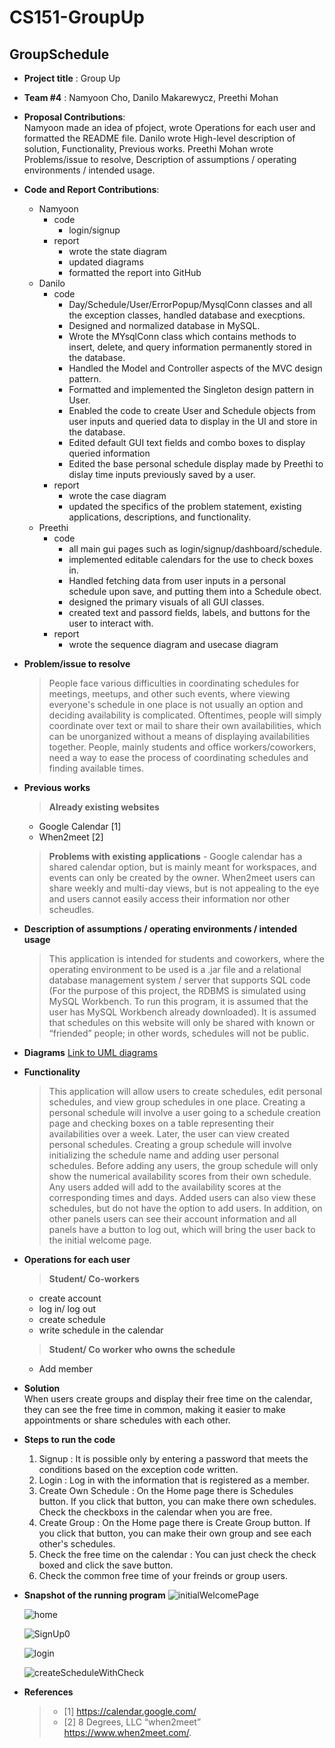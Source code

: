 # CS151-GroupUp

GroupSchedule
-------------
- **Project title** : Group Up
- **Team #4** : Namyoon Cho, Danilo Makarewycz, Preethi Mohan
- **Proposal Contributions**:   
  Namyoon made an idea of pfoject, wrote Operations for each user and formatted the README file.
  Danilo wrote High-level description of solution, Functionality, Previous works.
  Preethi Mohan wrote Problems/issue to resolve, Description of assumptions / operating environments / intended usage.
  
- **Code and Report Contributions**:  
  + Namyoon
    - code 
      - login/signup
    - report
      - wrote the state diagram
      - updated diagrams
      - formatted the report into GitHub
  + Danilo
    - code
      - Day/Schedule/User/ErrorPopup/MysqlConn classes and all the exception classes, handled database and execptions.
      - Designed and normalized database in MySQL.
      - Wrote the MYsqlConn class which contains methods to insert, delete, and query information permanently stored in the database.
      - Handled the Model and Controller aspects of the MVC design pattern.
      - Formatted and implemented the Singleton design pattern in User.
      - Enabled the code to create User and Schedule objects from user inputs and queried data to display in the UI and store in the database.
      - Edited default GUI text fields and combo boxes to display queried information
      - Edited the base personal schedule display made by Preethi to dislay time inputs previously saved by a user.
    - report
      - wrote the case diagram
      - updated the specifics of the problem statement, existing applications, descriptions, and functionality.
  + Preethi  
    - code
      - all main gui pages such as login/signup/dashboard/schedule.
      - implemented editable calendars for the use to check boxes in.
      - Handled fetching data from user inputs in a personal schedule upon save, and putting them into a Schedule obect.
      - designed the primary visuals of all GUI classes.
      - created text and passord fields, labels, and buttons for the user to interact with.
    - report
      - wrote the sequence diagram and usecase diagram
  
- **Problem/issue to resolve**  
  >  People face various difficulties in coordinating schedules for meetings, meetups, and other such events, where viewing everyone's schedule in one place is not usually an option and deciding availability is complicated. Oftentimes, people will simply coordinate over text or mail to share their own availabilities, which can be unorganized without a means of displaying availabilities together. People, mainly students and office workers/coworkers, need a way to ease the process of coordinating schedules and finding available times.   

- **Previous works**  
  > **Already existing websites**
    - Google Calendar [1]
    - When2meet [2]
    
  >  **Problems with existing applications**
      -  Google calendar has a shared calendar option, but is mainly meant for workspaces, and events can only be created by the owner. When2meet users can share weekly and multi-day views, but is not appealing to the eye and users cannot easily access their information nor other scheudles.

 
- **Description of assumptions / operating environments / intended usage**
  >  This application is intended for students and coworkers, where the operating environment to be used is a .jar file and a relational database management system / server that supports SQL code (For the purpose of this project, the RDBMS is simulated using MySQL Workbench. To run this program, it is assumed that the user has MySQL Workbench already downloaded). It is assumed that schedules on this website will only be shared with known or “friended” people; in other words, schedules will not be public.

- **Diagrams**
  [Link to UML diagrams](https://github.com/nxmyxxn/CS151-GroupUp/tree/preethiBranch2/diagrams#uml-diagram)

- **Functionality**
  > This application will allow users to create schedules, edit personal schedules, and view group schedules in one place. Creating a personal schedule will involve a user going to a schedule creation page and checking boxes on a table representing their availabilities over a week. Later, the user can view created personal schedules. Creating a group schedule will involve initializing the schedule name and adding user personal schedules. Before adding any users, the group schedule will only show the numerical availability scores from their own schedule. Any users added will add to the availability scores at the corresponding times and days. Added users can also view these schedules, but do not have the option to add users. In addition, on other panels users can see their account information and all panels have a button to log out, which will bring the user back to the initial welcome page. 

- **Operations for each user**  
  > **Student/ Co-workers**  
    - create account
    - log in/ log out
    - create schedule
    - write schedule in the calendar
        
     > **Student/ Co worker who owns the schedule**
    - Add member

- **Solution**  
  When users create groups and display their free time on the calendar, they can see the free time in common, making it easier to make appointments or share schedules with each other.

- **Steps to run the code**
  1. Signup : It is possible only by entering a password that meets the conditions based on the exception code written. 
  2.  Login : Log in with the information that is registered as a member.
  3.  Create Own Schedule : On the Home page there is Schedules button. If you click that button, you can make there own schedules.
      Check the checkboxs in the calendar when you are free.
  4.  Create Group : On the Home page there is Create Group button. If you click that button, you can make their own group and see each other's schedules. 
  5.  Check the free time on the calendar : You can just check the check boxed and click the save button.
  6.  Check the common free time of your freinds or group users.

- **Snapshot of the running program**
  ![initialWelcomePage](https://user-images.githubusercontent.com/72899436/236298065-8675a9aa-d959-4b65-a372-43dc861b1d68.PNG)
  
  ![home](https://user-images.githubusercontent.com/72899436/236298127-438581eb-c49b-4d99-82da-7cf119cb992a.PNG)
  
  ![SignUp0](https://user-images.githubusercontent.com/72899436/236317735-21e83d15-60c7-4abe-965d-780ace11054a.PNG)
  
  ![login](https://user-images.githubusercontent.com/72899436/236297958-73fa85eb-c354-49d6-8ccc-dbbd877425a7.PNG)
  
  ![createScheduleWithCheck](https://user-images.githubusercontent.com/72899436/236298192-df33db90-955b-42c7-81e3-09b6229c189e.PNG)

- **References**
  > - [1] https://calendar.google.com/ 
  > - [2] 8 Degrees, LLC “when2meet” https://www.when2meet.com/.
 
